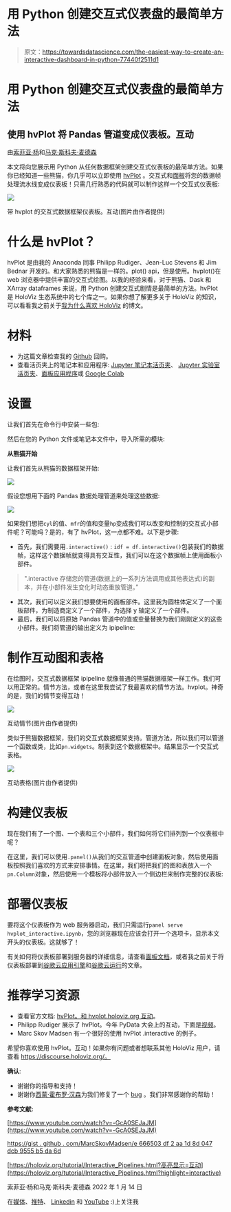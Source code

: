 # 用 Python 创建交互式仪表盘的最简单方法

> 原文：<https://towardsdatascience.com/the-easiest-way-to-create-an-interactive-dashboard-in-python-77440f2511d1>

# **用 Python 创建交互式仪表盘的最简单方法**

## **使用 hvPlot 将 Pandas 管道变成仪表板。互动**

由[索菲亚·杨](https://sophiamyang.medium.com/)和[马克·斯科夫·麦德森](https://medium.com/@marcskovmadsen)

本文将向您展示用 Python 从任何数据框架创建交互式仪表板的最简单方法。如果你已经知道一些熊猫，你几乎可以立即使用 [hvPlot](https://hvplot.holoviz.org/) 。交互式和[面板](https://panel.holoviz.org/)将您的数据帧处理流水线变成仪表板！只需几行熟悉的代码就可以制作这样一个交互式仪表板:

![](img/a16a4a8e90f15a3aafd9c71b9453bf93.png)

带 hvplot 的交互式数据框架仪表板。互动(图片由作者提供)

# **什么是 hvPlot？**

hvPlot 是由我的 Anaconda 同事 Philipp Rudiger、Jean-Luc Stevens 和 Jim Bednar 开发的。和大家熟悉的熊猫是一样的。plot() api，但是使用。hvplot()在 web 浏览器中提供丰富的交互式绘图。以我的经验来看，对于熊猫、Dask 和 XArray dataframes 来说，用 Python 创建交互式剧情是最简单的方法。hvPlot 是 HoloViz 生态系统中的七个库之一。如果你想了解更多关于 HoloViz 的知识，可以看看我之前关于[我为什么喜欢 HoloViz](/visualization-and-interactive-dashboard-in-python-c2f2a88b2ba3?sk=c78ed971426bbccb89798759779aa303) 的博文。

# 材料

*   为这篇文章检查我的 [Github](https://github.com/sophiamyang/hvplot_interactive) 回购。
*   查看活页夹上的笔记本和应用程序: [Jupyter 笔记本活页夹](https://mybinder.org/v2/gh/sophiamyang/hvplot_interactive/HEAD?filepath=hvplot_interactive.ipynb)、 [Jupyter 实验室活页夹](https://mybinder.org/v2/gh/sophiamyang/hvplot_interactive/HEAD?urlpath=lab/tree/hvplot_interactive.ipynb)、[面板应用程序](https://mybinder.org/v2/gh/sophiamyang/hvplot_interactive/HEAD?urlpath=panel)或 [Google Colab](https://colab.research.google.com/github/sophiamyang/hvplot_interactive/blob/HEAD/hvplot_interactive.ipynb)

# **设置**

让我们首先在命令行中安装一些包:

然后在您的 Python 文件或笔记本文件中，导入所需的模块:

**从熊猫开始**

让我们首先从熊猫的数据框架开始:

![](img/40137cb59f8b1f57be411f88284746e4.png)

假设您想用下面的 Pandas 数据处理管道来处理这些数据:

![](img/d84fe4f7a16778501fdc66b7712ae29c.png)

如果我们想把`cyl`的值、`mfr`的值和变量`hp`变成我们可以改变和控制的交互式小部件呢？可能吗？是的，有了 hvPlot，这一点都不难。以下是步骤:

*   首先，我们需要用`.interactive()` : `idf = df.interactive()`包装我们的数据帧，这样这个数据帧就变得具有交互性，我们可以在这个数据帧上使用面板小部件。

> ".interactive 存储您的管道(数据上的一系列方法调用或其他表达式)的副本，并在小部件发生变化时动态重放管道。”

*   其次，我们可以定义我们想要使用的面板部件。这里我为圆柱体定义了一个面板部件，为制造商定义了一个部件，为选择 y 轴定义了一个部件。
*   最后，我们可以将原始 Pandas 管道中的值或变量替换为我们刚刚定义的这些小部件。我们将管道的输出定义为 ipipeline:

# **制作互动图和表格**

在绘图时，交互式数据框架 ipipeline 就像普通的熊猫数据框架一样工作。我们可以用正常的。情节方法，或者在这里我尝试了我最喜欢的情节方法。hvplot。神奇的是，我们的情节变得互动！

![](img/2d73bfddf36c5b20ab83085c6813dbd1.png)

互动情节(图片由作者提供)

类似于熊猫数据框架，我们的交互式数据框架支持。管道方法，所以我们可以管道一个函数或类，比如`pn.widgets`。制表到这个数据框架中。结果显示一个交互式表格。

![](img/851d842d30ebe2731c6ad0aa814839ca.png)

互动表格(图片由作者提供)

# **构建仪表板**

现在我们有了一个图、一个表和三个小部件，我们如何将它们排列到一个仪表板中呢？

在这里，我们可以使用`.panel()`从我们的交互管道中创建面板对象，然后使用面板按照我们喜欢的方式来安排事情。在这里，我们将把我们的图和表放入一个`pn.Column`对象，然后使用一个模板将小部件放入一个侧边栏来制作完整的仪表板:

# **部署仪表板**

要将这个仪表板作为 web 服务器启动，我们只需运行`panel serve hvplot_interactive.ipynb`，您的浏览器现在应该会打开一个选项卡，显示本文开头的仪表板。这就够了！

有关如何将仪表板部署到服务器的详细信息，请查看[面板文档](https://panel.holoviz.org/user_guide/Server_Deployment.html)，或者我之前关于将仪表板部署到[谷歌云应用引擎](/deploy-a-python-visualization-panel-app-to-google-cloud-cafe558fe787?sk=98a75bd79e98cba241cc6711e6fc5be5)和[谷歌云运行](/deploy-a-python-visualization-panel-app-to-google-cloud-ii-416e487b44eb?sk=aac35055957ba95641a6947bbb436410)的文章。

# **推荐学习资源**

*   查看官方文档: [hvPlot。和 hvplot.holoviz.org 互动](https://holoviz.org/tutorial/Interactive_Pipelines.html?highlight=interactive)。
*   Philipp Rudiger 展示了 hvPlot。今年 PyData 大会上的互动，下面是[视频](https://www.youtube.com/watch?v=-GcA0SEJaJM)。
*   Marc Skov Madsen 有一个很好的使用 hvPlot .interactive 的例子。

希望你喜欢使用 hvPlot。互动！如果你有问题或者想联系其他 HoloViz 用户，请查看 https://discourse.holoviz.org/。

**确认**:

*   谢谢你的指导和支持！
*   谢谢你[西蒙·霍布罗·汉森](https://github.com/Hoxbro)为我们修复了一个 [bug](https://github.com/holoviz/hvplot/issues/697) 。我们非常感谢你的帮助！

**参考文献:**

[https://www.youtube.com/watch?v=-GcA0SEJaJM](https://www.youtube.com/watch?v=-GcA0SEJaJM)

[https://gist . github . com/MarcSkovMadsen/e 666503 df 2 aa 1d 8d 047 dcb 9555 b5 da 6d](https://gist.github.com/MarcSkovMadsen/e666503df2aa1d8d047dcb9555b5da6d)

[https://holoviz.org/tutorial/Interactive_Pipelines.html?高亮显示=互动](https://holoviz.org/tutorial/Interactive_Pipelines.html?highlight=interactive)

索菲亚·杨和马克·斯科夫·麦德森 2022 年 1 月 14 日

在[媒体](https://sophiamyang.medium.com/)、[推特](https://twitter.com/sophiamyang)、 [Linkedin](https://www.linkedin.com/in/sophiamyang/) 和 [YouTube](https://www.youtube.com/channel/UCruSa8hlUAa3aHQ189oOggQ) :)上关注我